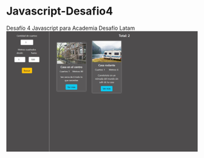 # Javascript-Desafio4
Desafío 4 Javascript para Academia Desafío Latam
<img src="/assets/img/screenshot.jpg" width="800px">
